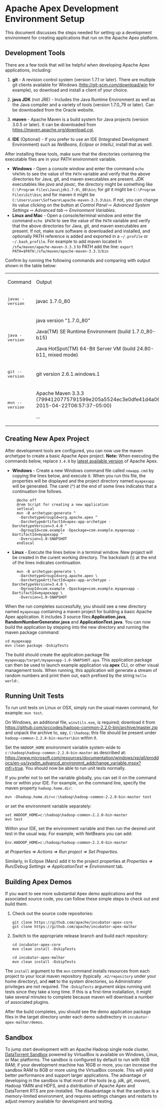 Apache Apex Development Environment Setup
=========================================

This document discusses the steps needed for setting up a development environment for creating applications that run on the Apache Apex platform.


Development Tools
-------------------------------------------------------------------------------

There are a few tools that will be helpful when developing Apache Apex applications, including:

1.  **git** - A revision control system (version 1.7.1 or later). There are multiple git clients available for Windows (<http://git-scm.com/download/win> for example), so download and install a client of your choice.

2.  **java JDK** (not JRE) - Includes the Java Runtime Environment as well as the Java compiler and a variety of tools (version 1.7.0\_79 or later). Can be downloaded from the Oracle website.

3.  **maven** - Apache Maven is a build system for Java projects (version 3.0.5 or later). It can be downloaded from <https://maven.apache.org/download.cgi>.

4.  **IDE** (Optional) - If you prefer to use an IDE (Integrated Development Environment) such as *NetBeans*, *Eclipse* or *IntelliJ*, install that as well.

After installing these tools, make sure that the directories containing the executable files are in your PATH environment variable.

* **Windows** - Open a console window and enter the command `echo %PATH%` to see the value of the `PATH` variable and verify that the above directories for Java, git, and maven executables are present.  JDK executables like _java_ and _javac_, the directory might be something like `C:\Program Files\Java\jdk1.7.0\_80\bin`; for _git_ it might be `C:\Program Files\Git\bin`; and for maven it might be `C:\Users\user\Software\apache-maven-3.3.3\bin`.  If not, you can change its value clicking on the button at _Control Panel_ &#x21e8; _Advanced System Settings_ &#x21e8; _Advanced tab_ &#x21e8; _Environment Variables_.
* **Linux and Mac** - Open a console/terminal window and enter the command `echo $PATH` to see the value of the `PATH` variable and verify that the above directories for Java, git, and maven executables are present.  If not, make sure software is downloaded and installed, and optionally PATH reference is added and exported  in a `~/.profile` or `~/.bash_profile`.  For example to add maven located in `/sfw/maven/apache-maven-3.3.3` to PATH add the line: `export PATH=$PATH:/sfw/maven/apache-maven-3.3.3/bin`


Confirm by running the following commands and comparing with output shown in the table below:

<table>
<colgroup>
<col width="30%" />
<col width="70%" />
</colgroup>
<tbody>
<tr class="odd">
<td align="left"><p>Command</p></td>
<td align="left"><p>Output</p></td>
</tr>
<tr class="even">
<td align="left"><p><tt>javac -version</tt></p></td>
<td align="left"><p>javac 1.7.0_80</p></td>
</tr>
<tr class="odd">
<td align="left"><p><tt>java -version</tt></p></td>
<td align="left"><p>java version &quot;1.7.0_80&quot;</p>
<p>Java(TM) SE Runtime Environment (build 1.7.0_80-b15)</p>
<p>Java HotSpot(TM) 64-Bit Server VM (build 24.80-b11, mixed mode)</p></td>
</tr>
<tr class="even">
<td align="left"><p><tt>git --version</tt></p></td>
<td align="left"><p>git version 2.6.1.windows.1</p></td>
</tr>
<tr class="odd">
<td align="left"><p><tt>mvn --version</tt></p></td>
<td align="left"><p>Apache Maven 3.3.3 (7994120775791599e205a5524ec3e0dfe41d4a06; 2015-04-22T06:57:37-05:00)</p>
<p>...</p>
</td>
</tr>
</tbody>
</table>


Creating New Apex Project
-------------------------------------------------------------------------------

After development tools are configured, you can now use the maven archetype to create a basic Apache Apex project.  **Note:** When executing the commands below, replace `3.4.0` by [latest available version](http://apex.apache.org/downloads.html) of Apache Apex.


* **Windows** - Create a new Windows command file called `newapp.cmd` by copying the lines below, and execute it.  When you run this file, the properties will be displayed and the project directory named `myapexapp` will be generated.  The caret (^) at the end of some lines indicates that a continuation line follows.

        @echo off
        @rem Script for creating a new application
        setlocal
        mvn -B archetype:generate ^
         -DarchetypeGroupId=org.apache.apex ^
         -DarchetypeArtifactId=apex-app-archetype -DarchetypeVersion=3.4.0 ^
         -DgroupId=com.example -Dpackage=com.example.myapexapp -DartifactId=myapexapp ^
         -Dversion=1.0-SNAPSHOT
        endlocal


* **Linux** - Execute the lines below in a terminal window.  New project will be created in the curent working directory.  The backslash (\\) at the end of the lines indicates continuation.

        mvn -B archetype:generate \
         -DarchetypeGroupId=org.apache.apex \
         -DarchetypeArtifactId=apex-app-archetype -DarchetypeVersion=3.4.0 \
         -DgroupId=com.example -Dpackage=com.example.myapexapp -DartifactId=myapexapp \
         -Dversion=1.0-SNAPSHOT


When the run completes successfully, you should see a new directory named `myapexapp` containing a maven project for building a basic Apache Apex application. It includes 3 source files:**Application.java**,  **RandomNumberGenerator.java** and **ApplicationTest.java**. You can now build the application by stepping into the new directory and running the maven package command:

    cd myapexapp
    mvn clean package -DskipTests

The build should create the application package file `myapexapp/target/myapexapp-1.0-SNAPSHOT.apa`. This application package can then be used to launch example application via **apex** CLI, or other visual management tools.  When running, this application will generate a stream of random numbers and print them out, each prefixed by the string `hello world:`.

Running Unit Tests
----
To run unit tests on Linux or OSX, simply run the usual maven command, for example: `mvn test`.

On Windows, an additional file, `winutils.exe`, is required; download it from
<https://github.com/srccodes/hadoop-common-2.2.0-bin/archive/master.zip>
and unpack the archive to, say, `C:\hadoop`; this file should be present under
`hadoop-common-2.2.0-bin-master\bin` within it.

Set the `HADOOP_HOME` environment variable system-wide to
`c:\hadoop\hadoop-common-2.2.0-bin-master` as described at:
<https://www.microsoft.com/resources/documentation/windows/xp/all/proddocs/en-us/sysdm_advancd_environmnt_addchange_variable.mspx?mfr=true>. You should now be able to run unit tests normally.

If you prefer not to set the variable globally, you can set it on the command line or within
your IDE. For example, on the command line, specify the maven
property `hadoop.home.dir`:

    mvn -Dhadoop.home.dir=c:\hadoop\hadoop-common-2.2.0-bin-master test

or set the environment variable separately:

    set HADOOP_HOME=c:\hadoop\hadoop-common-2.2.0-bin-master
    mvn test

Within your IDE, set the environment variable and then run the desired
unit test in the usual way. For example, with NetBeans you can add:

    Env.HADOOP_HOME=c:/hadoop/hadoop-common-2.2.0-bin-master

at _Properties &#8658; Actions &#8658; Run project &#8658; Set Properties_.

Similarly, in Eclipse (Mars) add it to the
project properties at _Properties &#8658; Run/Debug Settings &#8658; ApplicationTest
&#8658; Environment_ tab.


Building Apex Demos
-------------------------------------------------------------------------------

If you want to see more substantial Apex demo applications and the associated source code, you can follow these simple steps to check out and build them.

1.  Check out the source code repositories:

        git clone https://github.com/apache/incubator-apex-core
        git clone https://github.com/apache/incubator-apex-malhar

2.  Switch to the appropriate release branch and build each repository:

        cd incubator-apex-core
        mvn clean install -DskipTests

        cd incubator-apex-malhar
        mvn clean install -DskipTests


The `install` argument to the `mvn` command installs resources from each project to your local maven repository (typically `.m2/repository` under your home directory), and **not** to the system directories, so Administrator privileges are not required. The  `-DskipTests` argument skips running unit tests since they take a long time. If this is a first-time installation, it might take several minutes to complete because maven will download a number of associated plugins.

After the build completes, you should see the demo application package files in the target directory under each demo subdirectory in `incubator-apex-malhar/demos`.



Sandbox
-------------------------------------------------------------------------------

To jump start development with an Apache Hadoop single node cluster, [DataTorrent Sandbox](https://www.datatorrent.com/download) powered by VirtualBox is available on Windows, Linux, or Mac platforms.  The sandbox is configured by default to run with 6GB RAM; if your development machine has 16GB or more, you can increase the sandbox RAM to 8GB or more using the VirtualBox console.  This will yield better performance and support larger applications.  The advantage of developing in the sandbox is that most of the tools (e.g. _jdk_, _git_, _maven_), Hadoop YARN and HDFS, and a distribution of Apache Apex and DataTorrent RTS are pre-installed.  The disadvantage is that the sandbox is a memory-limited environment, and requires settings changes and restarts to adjust memory available for development and testing.



